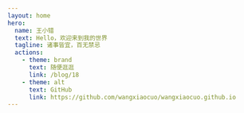 ```yaml
---
layout: home
hero:
  name: 王小错
  text: Hello，欢迎来到我的世界
  tagline: 诸事皆宜，百无禁忌
  actions:
    - theme: brand
      text: 随便逛逛
      link: /blog/18
    - theme: alt
      text: GitHub
      link: https://github.com/wangxiaocuo/wangxiaocuo.github.io
---
```

